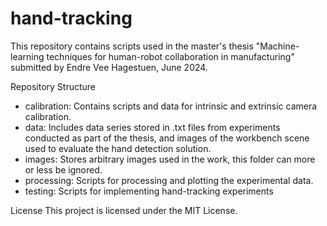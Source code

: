 # hand-tracking

This repository contains scripts used in the master's thesis "Machine-learning techniques for human-robot collaboration in manufacturing" submitted by Endre Vee Hagestuen, June 2024.

Repository Structure
- calibration: Contains scripts and data for intrinsic and extrinsic camera calibration.
- data: Includes data series stored in .txt files from experiments conducted as part of the thesis, and images of the workbench scene used to evaluate the hand detection solution.
- images: Stores arbitrary images used in the work, this folder can more or less be ignored.
- processing: Scripts for processing and plotting the experimental data.
- testing: Scripts for implementing hand-tracking experiments 

License
This project is licensed under the MIT License.

